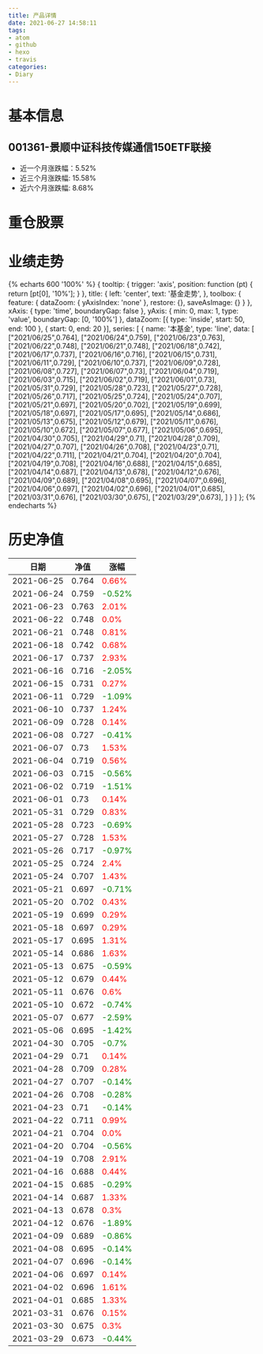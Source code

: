 ```yaml
---
title: 产品详情
date: 2021-06-27 14:58:11
tags:
- atom
- github
- hexo
- travis
categories:
- Diary
---
```


# 基本信息
## 001361-景顺中证科技传媒通信150ETF联接
- 近一个月涨跌幅：5.52%
- 近三个月涨跌幅: 15.58%
- 近六个月涨跌幅: 8.68%

# 重仓股票
# 业绩走势

{% echarts 600 '100%' %}
{
  tooltip: {
        trigger: 'axis',
        position: function (pt) {
            return [pt[0], '10%'];
        }
    },
    title: {
        left: 'center',
        text: '基金走势',
    },
    toolbox: {
        feature: {
            dataZoom: {
                yAxisIndex: 'none'
            },
            restore: {},
            saveAsImage: {}
        }
    },
    xAxis: {
        type: 'time',
        boundaryGap: false
    },
    yAxis: {
        min: 0,
        max: 1,
        type: 'value',
        boundaryGap: [0, '100%']
    },
    dataZoom: [{
        type: 'inside',
        start: 50,
        end: 100
    }, {
        start: 0,
        end: 20
    }],
    series: [
        {
            name: '本基金',
            type: 'line',
            data: [
["2021/06/25",0.764],
["2021/06/24",0.759],
["2021/06/23",0.763],
["2021/06/22",0.748],
["2021/06/21",0.748],
["2021/06/18",0.742],
["2021/06/17",0.737],
["2021/06/16",0.716],
["2021/06/15",0.731],
["2021/06/11",0.729],
["2021/06/10",0.737],
["2021/06/09",0.728],
["2021/06/08",0.727],
["2021/06/07",0.73],
["2021/06/04",0.719],
["2021/06/03",0.715],
["2021/06/02",0.719],
["2021/06/01",0.73],
["2021/05/31",0.729],
["2021/05/28",0.723],
["2021/05/27",0.728],
["2021/05/26",0.717],
["2021/05/25",0.724],
["2021/05/24",0.707],
["2021/05/21",0.697],
["2021/05/20",0.702],
["2021/05/19",0.699],
["2021/05/18",0.697],
["2021/05/17",0.695],
["2021/05/14",0.686],
["2021/05/13",0.675],
["2021/05/12",0.679],
["2021/05/11",0.676],
["2021/05/10",0.672],
["2021/05/07",0.677],
["2021/05/06",0.695],
["2021/04/30",0.705],
["2021/04/29",0.71],
["2021/04/28",0.709],
["2021/04/27",0.707],
["2021/04/26",0.708],
["2021/04/23",0.71],
["2021/04/22",0.711],
["2021/04/21",0.704],
["2021/04/20",0.704],
["2021/04/19",0.708],
["2021/04/16",0.688],
["2021/04/15",0.685],
["2021/04/14",0.687],
["2021/04/13",0.678],
["2021/04/12",0.676],
["2021/04/09",0.689],
["2021/04/08",0.695],
["2021/04/07",0.696],
["2021/04/06",0.697],
["2021/04/02",0.696],
["2021/04/01",0.685],
["2021/03/31",0.676],
["2021/03/30",0.675],
["2021/03/29",0.673],
]
        }
    ]
};
{% endecharts %}

# 历史净值

| 日期 | 净值 | 涨幅 |
| --- | --- | --- |
|2021-06-25|0.764|<font color=red>0.66%</font>|
|2021-06-24|0.759|<font color=green>-0.52%</font>|
|2021-06-23|0.763|<font color=red>2.01%</font>|
|2021-06-22|0.748|<font color=red>0.0%</font>|
|2021-06-21|0.748|<font color=red>0.81%</font>|
|2021-06-18|0.742|<font color=red>0.68%</font>|
|2021-06-17|0.737|<font color=red>2.93%</font>|
|2021-06-16|0.716|<font color=green>-2.05%</font>|
|2021-06-15|0.731|<font color=red>0.27%</font>|
|2021-06-11|0.729|<font color=green>-1.09%</font>|
|2021-06-10|0.737|<font color=red>1.24%</font>|
|2021-06-09|0.728|<font color=red>0.14%</font>|
|2021-06-08|0.727|<font color=green>-0.41%</font>|
|2021-06-07|0.73|<font color=red>1.53%</font>|
|2021-06-04|0.719|<font color=red>0.56%</font>|
|2021-06-03|0.715|<font color=green>-0.56%</font>|
|2021-06-02|0.719|<font color=green>-1.51%</font>|
|2021-06-01|0.73|<font color=red>0.14%</font>|
|2021-05-31|0.729|<font color=red>0.83%</font>|
|2021-05-28|0.723|<font color=green>-0.69%</font>|
|2021-05-27|0.728|<font color=red>1.53%</font>|
|2021-05-26|0.717|<font color=green>-0.97%</font>|
|2021-05-25|0.724|<font color=red>2.4%</font>|
|2021-05-24|0.707|<font color=red>1.43%</font>|
|2021-05-21|0.697|<font color=green>-0.71%</font>|
|2021-05-20|0.702|<font color=red>0.43%</font>|
|2021-05-19|0.699|<font color=red>0.29%</font>|
|2021-05-18|0.697|<font color=red>0.29%</font>|
|2021-05-17|0.695|<font color=red>1.31%</font>|
|2021-05-14|0.686|<font color=red>1.63%</font>|
|2021-05-13|0.675|<font color=green>-0.59%</font>|
|2021-05-12|0.679|<font color=red>0.44%</font>|
|2021-05-11|0.676|<font color=red>0.6%</font>|
|2021-05-10|0.672|<font color=green>-0.74%</font>|
|2021-05-07|0.677|<font color=green>-2.59%</font>|
|2021-05-06|0.695|<font color=green>-1.42%</font>|
|2021-04-30|0.705|<font color=green>-0.7%</font>|
|2021-04-29|0.71|<font color=red>0.14%</font>|
|2021-04-28|0.709|<font color=red>0.28%</font>|
|2021-04-27|0.707|<font color=green>-0.14%</font>|
|2021-04-26|0.708|<font color=green>-0.28%</font>|
|2021-04-23|0.71|<font color=green>-0.14%</font>|
|2021-04-22|0.711|<font color=red>0.99%</font>|
|2021-04-21|0.704|<font color=red>0.0%</font>|
|2021-04-20|0.704|<font color=green>-0.56%</font>|
|2021-04-19|0.708|<font color=red>2.91%</font>|
|2021-04-16|0.688|<font color=red>0.44%</font>|
|2021-04-15|0.685|<font color=green>-0.29%</font>|
|2021-04-14|0.687|<font color=red>1.33%</font>|
|2021-04-13|0.678|<font color=red>0.3%</font>|
|2021-04-12|0.676|<font color=green>-1.89%</font>|
|2021-04-09|0.689|<font color=green>-0.86%</font>|
|2021-04-08|0.695|<font color=green>-0.14%</font>|
|2021-04-07|0.696|<font color=green>-0.14%</font>|
|2021-04-06|0.697|<font color=red>0.14%</font>|
|2021-04-02|0.696|<font color=red>1.61%</font>|
|2021-04-01|0.685|<font color=red>1.33%</font>|
|2021-03-31|0.676|<font color=red>0.15%</font>|
|2021-03-30|0.675|<font color=red>0.3%</font>|
|2021-03-29|0.673|<font color=green>-0.44%</font>|
